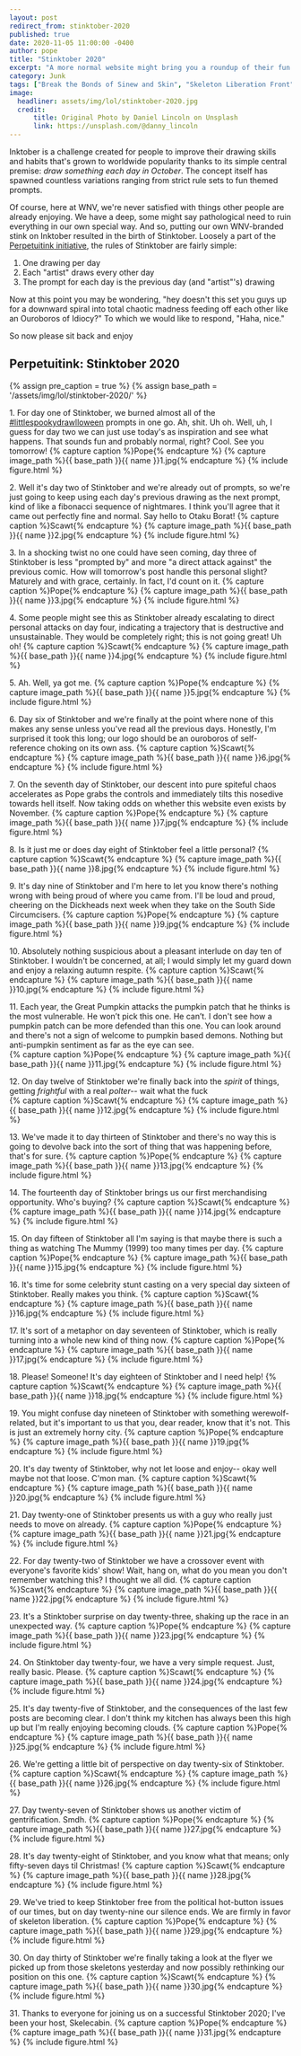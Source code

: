 ```yaml
---
layout: post
redirect_from: stinktober-2020
published: true
date: 2020-11-05 11:00:00 -0400
author: pope
title: "Stinktober 2020"
excerpt: "A more normal website might bring you a roundup of their fun Inktober posts. This is not that kind of website. Enjoy our month-long devolution into madness, lovingly named Stinktober 2020."
category: Junk
tags: ["Break the Bonds of Sinew and Skin", "Skeleton Liberation Front", "Spirit Halloween", "Spirit Christmas", "RIP Santa", "Boston", "Somerville", "gentrification", "rats", "psychotropics", "drugs", "Quabbin", "Massachusetts", "Vermin Supreme", "dwinking water", "Arkham", "Batman", "Batman shows hole", "werewolves are pussies", "Furries", "Brendan Fraser", "The Mummy (1999)", "killing our own Insta clout", "honey mustard", "Vampires", "That Little Ghost Motherfucker", "Charlie Brown", "penis lol", "team pride", "dickhead", "most likely to eat shit", "fuccbois", "easy dunks", "waifus", "anime body pillows", "Borat", "MY WIFE", "Spooky Behavior", "Stinktober", "spooky scary skeletons", "Perpetuitink", "this says a lot about society", "weird shit", "monsters", "2spooky4me", "Halloween"]
image:
  headliner: assets/img/lol/stinktober-2020.jpg
  credit: 
      title: Original Photo by Daniel Lincoln on Unsplash
      link: https://unsplash.com/@danny_lincoln
---
```


Inktober is a challenge created for people to improve their drawing skills and habits that's grown to worldwide popularity thanks to its simple central premise: *draw something each day in October*. The concept itself has spawned countless variations ranging from strict rule sets to fun themed prompts.

Of course, here at WNV, we're never satisfied with things other people are already enjoying. We have a deep, some might say pathological need to ruin everything in our own special way. And so, putting our own WNV-branded stink on Inktober resulted in the birth of <span class="sketch bold">Stinktober</span>. Loosely a part of the <a href="/januarink-2020-pt1"><span class="sketch bold">Perpetuitink</span> initiative</a>, the rules of <span class="sketch bold">Stinktober</span> are fairly simple:

1. One drawing per day
2. Each "artist" draws every other day
3. The prompt for each day is the previous day (and "artist"'s) drawing

Now at this point you may be wondering, "hey doesn't this set you guys up for a downward spiral into total chaotic madness feeding off each other like an Ouroboros of Idiocy?" To which we would like to respond, "Haha, nice."

So now please sit back and enjoy

<h2 class="display-4 sketch bold">Perpetuitink: Stinktober 2020</h2>

{% assign pre_caption = true %}
{% assign base_path = '/assets/img/lol/stinktober-2020/' %}

<span>1.</span> For day one of <span class="sketch bold">Stinktober</span>, we burned almost all of the <a href="https://www.instagram.com/explore/tags/littlespookydrawlloween/" target="_blank">#littlespookydrawlloween</a> prompts in one go. Ah, shit. Uh oh. Well, uh, I guess for day two we can just use today's as inspiration and see what happens. That sounds fun and probably normal, right? Cool. See you tomorrow!
{% capture caption %}Pope{% endcapture %}
{% capture image_path %}{{ base_path }}{{ name }}1.jpg{% endcapture %}
{% include figure.html %}

<span>2.</span> Well it's day two of <span class="sketch bold">Stinktober</span> and we're already out of prompts, so we're just going to keep using each day's previous drawing as the next prompt, kind of like a fibonacci sequence of nightmares. I think you'll agree that it came out perfectly fine and normal. Say hello to Otaku Borat!
{% capture caption %}Scawt{% endcapture %}
{% capture image_path %}{{ base_path }}{{ name }}2.jpg{% endcapture %}
{% include figure.html %}

<span>3.</span> In a shocking twist no one could have seen coming, day three of <span class="sketch bold">Stinktober</span> is less "prompted by" and more "a direct attack against" the previous comic. How will tomorrow's post handle this personal slight? Maturely and with grace, certainly. In fact, I'd count on it.
{% capture caption %}Pope{% endcapture %}
{% capture image_path %}{{ base_path }}{{ name }}3.jpg{% endcapture %}
{% include figure.html %}

<span>4.</span> Some people might see this as <span class="sketch bold">Stinktober</span> already escalating to direct personal attacks on day four, indicating a trajectory that is destructive and unsustainable. They would be completely right; this is not going great! Uh oh!
{% capture caption %}Scawt{% endcapture %}
{% capture image_path %}{{ base_path }}{{ name }}4.jpg{% endcapture %}
{% include figure.html %}

<span>5.</span> Ah. Well, ya got me. 
{% capture caption %}Pope{% endcapture %}
{% capture image_path %}{{ base_path }}{{ name }}5.jpg{% endcapture %}
{% include figure.html %}

<span>6.</span> Day six of <span class="sketch bold">Stinktober</span> and we're finally at the point where none of this makes any sense unless you've read all the previous days. Honestly, I'm surprised it took this long; our logo should be an ouroboros of self-reference choking on its own ass.
{% capture caption %}Scawt{% endcapture %}
{% capture image_path %}{{ base_path }}{{ name }}6.jpg{% endcapture %}
{% include figure.html %}

<span>7.</span> On the seventh day of <span class="sketch bold">Stinktober</span>, our descent into pure spiteful chaos accelerates as Pope grabs the controls and immediately tilts this nosedive towards hell itself. Now taking odds on whether this website even exists by November.
{% capture caption %}Pope{% endcapture %}
{% capture image_path %}{{ base_path }}{{ name }}7.jpg{% endcapture %}
{% include figure.html %}

<span>8.</span> Is it just me or does day eight of <span class="sketch bold">Stinktober</span> feel a little personal?
{% capture caption %}Scawt{% endcapture %}
{% capture image_path %}{{ base_path }}{{ name }}8.jpg{% endcapture %}
{% include figure.html %}

<span>9.</span> It's day nine of <span class="sketch bold">Stinktober</span> and I'm here to let you know there's nothing wrong with being proud of where you came from. I'll be loud and proud, cheering on the Dickheads next week when they take on the South Side Circumcisers. 
{% capture caption %}Pope{% endcapture %}
{% capture image_path %}{{ base_path }}{{ name }}9.jpg{% endcapture %}
{% include figure.html %}

<span>10.</span> Absolutely nothing suspicious about a pleasant interlude on day ten of <span class="sketch bold">Stinktober</span>. I wouldn't be concerned, at all; I would simply let my guard down and enjoy a relaxing autumn respite. 
{% capture caption %}Scawt{% endcapture %}
{% capture image_path %}{{ base_path }}{{ name }}10.jpg{% endcapture %}
{% include figure.html %}

<span>11.</span> Each year, the Great Pumpkin attacks the pumpkin patch that he thinks is the most vulnerable. He won’t pick this one. He can’t. I don't see how a pumpkin patch can be more defended than this one. You can look around and there's not a sign of welcome to pumpkin based demons. Nothing but anti-pumpkin sentiment as far as the eye can see.  
{% capture caption %}Pope{% endcapture %}
{% capture image_path %}{{ base_path }}{{ name }}11.jpg{% endcapture %}
{% include figure.html %}

<span>12.</span> On day twelve of <span class="sketch bold">Stinktober</span> we're finally back into the *spirit* of things, getting *frightful* with a real *polter--* wait what the fuck  
{% capture caption %}Scawt{% endcapture %}
{% capture image_path %}{{ base_path }}{{ name }}12.jpg{% endcapture %}
{% include figure.html %}

<span>13.</span> We've made it to day thirteen of <span class="sketch bold">Stinktober</span> and there's no way this is going to devolve back into the sort of thing that was happening before, that's for sure.
{% capture caption %}Pope{% endcapture %}
{% capture image_path %}{{ base_path }}{{ name }}13.jpg{% endcapture %}
{% include figure.html %}

<span>14.</span> The fourteenth day of <span class="sketch bold">Stinktober</span> brings us our first merchandising opportunity. Who's buying?
{% capture caption %}Scawt{% endcapture %}
{% capture image_path %}{{ base_path }}{{ name }}14.jpg{% endcapture %}
{% include figure.html %}

<span>15.</span> On day fifteen of <span class="sketch bold">Stinktober</span> all I'm saying is that maybe there is such a thing as watching The Mummy (1999) too many times per day.
{% capture caption %}Pope{% endcapture %}
{% capture image_path %}{{ base_path }}{{ name }}15.jpg{% endcapture %}
{% include figure.html %}

<span>16.</span> It's time for some celebrity stunt casting on a very special day sixteen of <span class="sketch bold">Stinktober</span>. Really makes you think. 
{% capture caption %}Scawt{% endcapture %}
{% capture image_path %}{{ base_path }}{{ name }}16.jpg{% endcapture %}
{% include figure.html %}

<span>17.</span> It's sort of a metaphor on day seventeen of <span class="sketch bold">Stinktober</span>, which is really turning into a whole new kind of thing now.
{% capture caption %}Pope{% endcapture %}
{% capture image_path %}{{ base_path }}{{ name }}17.jpg{% endcapture %}
{% include figure.html %}

<span>18.</span> Please! Someone! It's day eighteen of <span class="sketch bold">Stinktober</span> and I need help!
{% capture caption %}Scawt{% endcapture %}
{% capture image_path %}{{ base_path }}{{ name }}18.jpg{% endcapture %}
{% include figure.html %}

<span>19.</span> You might confuse day nineteen of <span class="sketch bold">Stinktober</span> with something werewolf-related, but it's important to us that you, dear reader, know that it's not. This is just an extremely horny city.
{% capture caption %}Pope{% endcapture %}
{% capture image_path %}{{ base_path }}{{ name }}19.jpg{% endcapture %}
{% include figure.html %}

<span>20.</span> It's day twenty of <span class="sketch bold">Stinktober</span>, why not let loose and enjoy-- okay well maybe not that loose. C'mon man. 
{% capture caption %}Scawt{% endcapture %}
{% capture image_path %}{{ base_path }}{{ name }}20.jpg{% endcapture %}
{% include figure.html %}

<span>21.</span> Day twenty-one of <span class="sketch bold">Stinktober</span> presents us with a guy who really just needs to move on already.
{% capture caption %}Pope{% endcapture %}
{% capture image_path %}{{ base_path }}{{ name }}21.jpg{% endcapture %}
{% include figure.html %}

<span>22.</span> For day twenty-two of <span class="sketch bold">Stinktober</span> we have a crossover event with everyone's favorite kids' show! Wait, hang on, what do you mean you don't remember watching this? I thought we all did.
{% capture caption %}Scawt{% endcapture %}
{% capture image_path %}{{ base_path }}{{ name }}22.jpg{% endcapture %}
{% include figure.html %}

<span>23.</span> It's a <span class="sketch bold">Stinktober</span> surprise on day twenty-three, shaking up the race in an unexpected way.
{% capture caption %}Pope{% endcapture %}
{% capture image_path %}{{ base_path }}{{ name }}23.jpg{% endcapture %}
{% include figure.html %}

<span>24.</span> On <span class="sketch bold">Stinktober</span> day twenty-four, we have a very simple request. Just, really basic. Please.
{% capture caption %}Scawt{% endcapture %}
{% capture image_path %}{{ base_path }}{{ name }}24.jpg{% endcapture %}
{% include figure.html %}

<span>25.</span> It's day twenty-five of <span class="sketch bold">Stinktober</span>, and the consequences of the last few posts are becoming clear. I don't think my kitchen has always been this high up but I'm really enjoying becoming clouds. 
{% capture caption %}Pope{% endcapture %}
{% capture image_path %}{{ base_path }}{{ name }}25.jpg{% endcapture %}
{% include figure.html %}

<span>26.</span> We're getting a little bit of perspective on day twenty-six of <span class="sketch bold">Stinktober</span>. 
{% capture caption %}Scawt{% endcapture %}
{% capture image_path %}{{ base_path }}{{ name }}26.jpg{% endcapture %}
{% include figure.html %}

<span>27.</span> Day twenty-seven of <span class="sketch bold">Stinktober</span> shows us another victim of gentrification. Smdh.
{% capture caption %}Pope{% endcapture %}
{% capture image_path %}{{ base_path }}{{ name }}27.jpg{% endcapture %}
{% include figure.html %}

<span>28.</span> It's day twenty-eight of <span class="sketch bold">Stinktober</span>, and you know what that means; only fifty-seven days til Christmas!
{% capture caption %}Scawt{% endcapture %}
{% capture image_path %}{{ base_path }}{{ name }}28.jpg{% endcapture %}
{% include figure.html %}

<span>29.</span> We've tried to keep <span class="sketch bold">Stinktober</span> free from the political hot-button issues of our times, but on day twenty-nine our silence ends. We are firmly in favor of skeleton liberation.
{% capture caption %}Pope{% endcapture %}
{% capture image_path %}{{ base_path }}{{ name }}29.jpg{% endcapture %}
{% include figure.html %}

<span>30.</span> On day thirty of <span class="sketch bold">Stinktober</span> we're finally taking a look at the flyer we picked up from those skeletons yesterday and now possibly rethinking our position on this one.
{% capture caption %}Scawt{% endcapture %}
{% capture image_path %}{{ base_path }}{{ name }}30.jpg{% endcapture %}
{% include figure.html %}

<span>31.</span> Thanks to everyone for joining us on a successful <span class="sketch bold">Stinktober</span> 2020; I've been your host, Skelecabin. 
{% capture caption %}Pope{% endcapture %}
{% capture image_path %}{{ base_path }}{{ name }}31.jpg{% endcapture %}
{% include figure.html %}